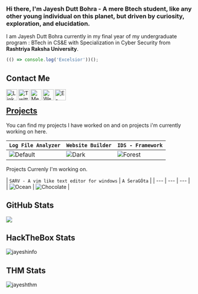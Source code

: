 
### Hi there, I'm Jayesh Dutt Bohra -  A mere Btech student, like any other young individual on this planet, but driven by curiosity, exploration, and elucidation.

I am Jayesh Dutt Bohra currently in my final year of my undergraduate program : BTech in CS&E with Specialization in Cyber Security from  **Rashtriya Raksha University**.

```javascript
(() => console.log('Excelsior'))();
```

## Contact Me
<a href="https://www.linkedin.com/in/jayesh-dutt-bohra/" target="_blank">
  <img align="left" alt="LinkedIn" width="30px" src="https://img.icons8.com/color/48/000000/linkedin.png"/>
</a>
<a href="https://twitter.com/bohrajayesh" target="_blank">
  <img align="left" alt="Twitter" width="30px" src="https://img.icons8.com/color/48/000000/twitter.png"/>
</a>
<a href="https://bohrajayesh.medium.com/" target="_blank">
  <img align="left" alt="Medium" width="30px" src="https://img.icons8.com/color/48/000000/medium-monogram.png" />
</a>
<a href="https://bohradjayesh.github.io/blogs/" target="_blank">
  <img align="left" alt="Website" width="30px" src="https://img.icons8.com/color/48/000000/domain.png" />
</a>
<a href="mailto:bohrajayeshdutt@gmail.com" target="_blank">
  <img align="left" alt="E-Mail" width="30px" src="https://img.icons8.com/color/48/000000/email.png" />
</a>
<br>

## [Projects](https://github.com/bohradjayesh)

You can find my projects I have worked on and on projects i'm currently working on here.

| `Log File Analyzer` | `Website Builder` | `IDS - Framework` |
| --- |  --- | --- |
| ![Default](https://raw.githubusercontent.com/kitian616/jekyll-TeXt-theme/master/screenshots/skins_default.jpg) | ![Dark](https://raw.githubusercontent.com/kitian616/jekyll-TeXt-theme/master/screenshots/skins_dark.jpg) | ![Forest](https://raw.githubusercontent.com/kitian616/jekyll-TeXt-theme/master/screenshots/skins_forest.jpg) |

Projects Currenly I'm working on.

| `SARV - A vim like text editor for windows` | `A ŚeraGÓta` |
| --- |  --- | --- |
| ![Ocean](https://raw.githubusercontent.com/kitian616/jekyll-TeXt-theme/master/screenshots/skins_ocean.jpg) | ![Chocolate](https://raw.githubusercontent.com/kitian616/jekyll-TeXt-theme/master/screenshots/skins_chocolate.jpg) |


## GitHub Stats
<p>
  <img src="https://github-profile-trophy.vercel.app/?username=bohradjayesh&theme=onedark&no-frame=true&column=7" />
</p>

## HackTheBox Stats
![jayeshinfo](http://www.hackthebox.eu/badge/image/395271)

## THM Stats
![jayeshthm](<img src="https://tryhackme-badges.s3.amazonaws.com/TheMaxFort.png" alt="TryHackMe">)
